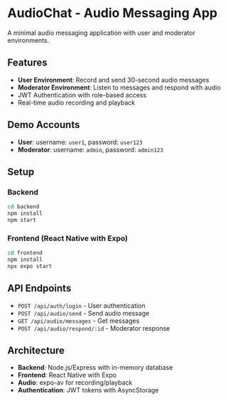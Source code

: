 # AudioChat - Audio Messaging App

A minimal audio messaging application with user and moderator environments.

## Features

- **User Environment**: Record and send 30-second audio messages
- **Moderator Environment**: Listen to messages and respond with audio
- JWT Authentication with role-based access
- Real-time audio recording and playback

## Demo Accounts

- **User**: username: `user1`, password: `user123`
- **Moderator**: username: `admin`, password: `admin123`

## Setup

### Backend
```bash
cd backend
npm install
npm start
```

### Frontend (React Native with Expo)
```bash
cd frontend
npm install
npx expo start
```

## API Endpoints

- `POST /api/auth/login` - User authentication
- `POST /api/audio/send` - Send audio message
- `GET /api/audio/messages` - Get messages
- `POST /api/audio/respond/:id` - Moderator response

## Architecture

- **Backend**: Node.js/Express with in-memory database
- **Frontend**: React Native with Expo
- **Audio**: expo-av for recording/playback
- **Authentication**: JWT tokens with AsyncStorage